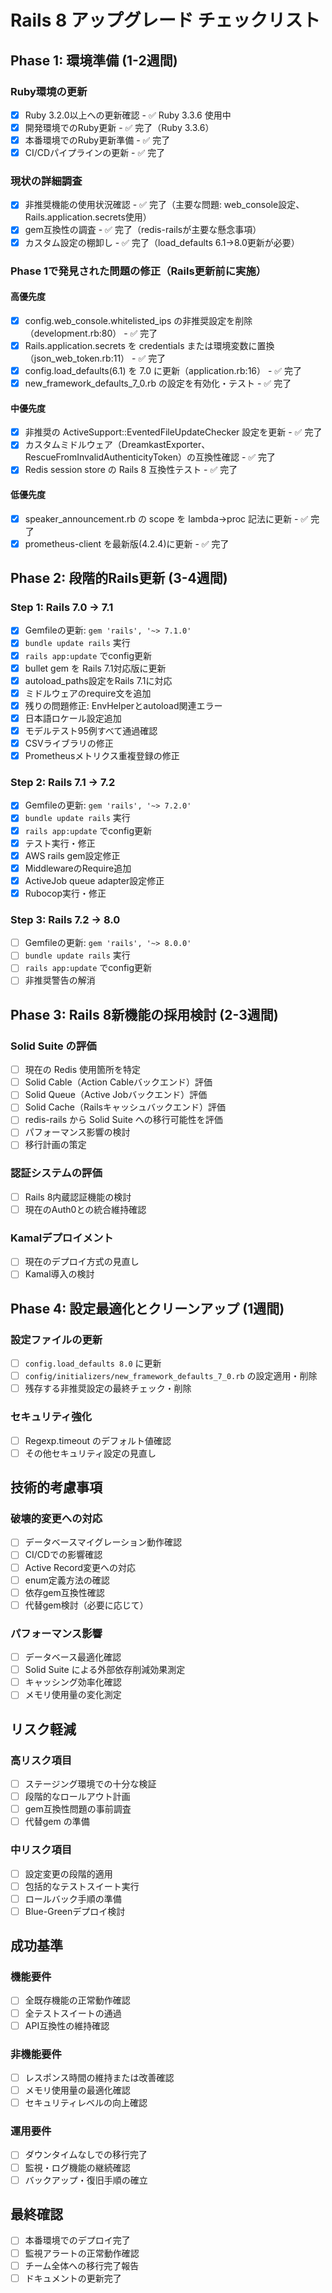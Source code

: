 # Rails 8 アップグレード チェックリスト

## Phase 1: 環境準備 (1-2週間)

### Ruby環境の更新
- [x] Ruby 3.2.0以上への更新確認 - ✅ Ruby 3.3.6 使用中
- [x] 開発環境でのRuby更新 - ✅ 完了（Ruby 3.3.6）
- [x] 本番環境でのRuby更新準備 - ✅ 完了
- [x] CI/CDパイプラインの更新 - ✅ 完了

### 現状の詳細調査
- [x] 非推奨機能の使用状況確認 - ✅ 完了（主要な問題: web_console設定、Rails.application.secrets使用）
- [x] gem互換性の調査 - ✅ 完了（redis-railsが主要な懸念事項）
- [x] カスタム設定の棚卸し - ✅ 完了（load_defaults 6.1→8.0更新が必要）

### Phase 1で発見された問題の修正（Rails更新前に実施）
#### 高優先度
- [x] config.web_console.whitelisted_ips の非推奨設定を削除（development.rb:80） - ✅ 完了
- [x] Rails.application.secrets を credentials または環境変数に置換（json_web_token.rb:11） - ✅ 完了
- [x] config.load_defaults(6.1) を 7.0 に更新（application.rb:16） - ✅ 完了
- [x] new_framework_defaults_7_0.rb の設定を有効化・テスト - ✅ 完了

#### 中優先度
- [x] 非推奨の ActiveSupport::EventedFileUpdateChecker 設定を更新 - ✅ 完了
- [x] カスタムミドルウェア（DreamkastExporter、RescueFromInvalidAuthenticityToken）の互換性確認 - ✅ 完了
- [x] Redis session store の Rails 8 互換性テスト - ✅ 完了

#### 低優先度
- [x] speaker_announcement.rb の scope を lambda→proc 記法に更新 - ✅ 完了
- [x] prometheus-client を最新版(4.2.4)に更新 - ✅ 完了

## Phase 2: 段階的Rails更新 (3-4週間)

### Step 1: Rails 7.0 → 7.1
- [x] Gemfileの更新: `gem 'rails', '~> 7.1.0'`
- [x] `bundle update rails` 実行
- [x] `rails app:update` でconfig更新
- [x] bullet gem を Rails 7.1対応版に更新
- [x] autoload_paths設定をRails 7.1に対応
- [x] ミドルウェアのrequire文を追加
- [x] 残りの問題修正: EnvHelperとautoload関連エラー
- [x] 日本語ロケール設定追加
- [x] モデルテスト95例すべて通過確認
- [x] CSVライブラリの修正
- [x] Prometheusメトリクス重複登録の修正

### Step 2: Rails 7.1 → 7.2
- [x] Gemfileの更新: `gem 'rails', '~> 7.2.0'`
- [x] `bundle update rails` 実行
- [x] `rails app:update` でconfig更新
- [x] テスト実行・修正
- [x] AWS rails gem設定修正
- [x] MiddlewareのRequire追加
- [x] ActiveJob queue adapter設定修正
- [x] Rubocop実行・修正

### Step 3: Rails 7.2 → 8.0
- [ ] Gemfileの更新: `gem 'rails', '~> 8.0.0'`
- [ ] `bundle update rails` 実行
- [ ] `rails app:update` でconfig更新
- [ ] 非推奨警告の解消

## Phase 3: Rails 8新機能の採用検討 (2-3週間)

### Solid Suite の評価
- [ ] 現在の Redis 使用箇所を特定
- [ ] Solid Cable（Action Cableバックエンド）評価
- [ ] Solid Queue（Active Jobバックエンド）評価
- [ ] Solid Cache（Railsキャッシュバックエンド）評価
- [ ] redis-rails から Solid Suite への移行可能性を評価
- [ ] パフォーマンス影響の検討
- [ ] 移行計画の策定

### 認証システムの評価
- [ ] Rails 8内蔵認証機能の検討
- [ ] 現在のAuth0との統合維持確認

### Kamalデプロイメント
- [ ] 現在のデプロイ方式の見直し
- [ ] Kamal導入の検討

## Phase 4: 設定最適化とクリーンアップ (1週間)

### 設定ファイルの更新
- [ ] `config.load_defaults 8.0` に更新
- [ ] `config/initializers/new_framework_defaults_7_0.rb` の設定適用・削除
- [ ] 残存する非推奨設定の最終チェック・削除

### セキュリティ強化
- [ ] Regexp.timeout のデフォルト値確認
- [ ] その他セキュリティ設定の見直し

## 技術的考慮事項

### 破壊的変更への対応
- [ ] データベースマイグレーション動作確認
- [ ] CI/CDでの影響確認
- [ ] Active Record変更への対応
- [ ] enum定義方法の確認
- [ ] 依存gem互換性確認
- [ ] 代替gem検討（必要に応じて）

### パフォーマンス影響
- [ ] データベース最適化確認
- [ ] Solid Suite による外部依存削減効果測定
- [ ] キャッシング効率化確認
- [ ] メモリ使用量の変化測定

## リスク軽減

### 高リスク項目
- [ ] ステージング環境での十分な検証
- [ ] 段階的なロールアウト計画
- [ ] gem互換性問題の事前調査
- [ ] 代替gem の準備

### 中リスク項目
- [ ] 設定変更の段階的適用
- [ ] 包括的なテストスイート実行
- [ ] ロールバック手順の準備
- [ ] Blue-Greenデプロイ検討

## 成功基準

### 機能要件
- [ ] 全既存機能の正常動作確認
- [ ] 全テストスイートの通過
- [ ] API互換性の維持確認

### 非機能要件
- [ ] レスポンス時間の維持または改善確認
- [ ] メモリ使用量の最適化確認
- [ ] セキュリティレベルの向上確認

### 運用要件
- [ ] ダウンタイムなしでの移行完了
- [ ] 監視・ログ機能の継続確認
- [ ] バックアップ・復旧手順の確立

## 最終確認
- [ ] 本番環境でのデプロイ完了
- [ ] 監視アラートの正常動作確認
- [ ] チーム全体への移行完了報告
- [ ] ドキュメントの更新完了